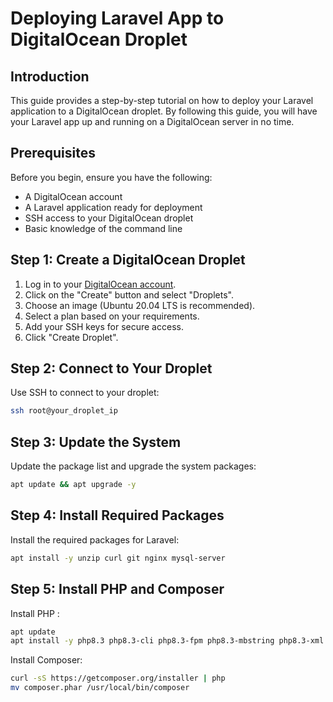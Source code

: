 # Deploying Laravel App to DigitalOcean Droplet

## Introduction

This guide provides a step-by-step tutorial on how to deploy your Laravel application to a DigitalOcean droplet. By following this guide, you will have your Laravel app up and running on a DigitalOcean server in no time.

## Prerequisites

Before you begin, ensure you have the following:

- A DigitalOcean account
- A Laravel application ready for deployment
- SSH access to your DigitalOcean droplet
- Basic knowledge of the command line

## Step 1: Create a DigitalOcean Droplet

1. Log in to your [DigitalOcean account](https://www.digitalocean.com/).
2. Click on the "Create" button and select "Droplets".
3. Choose an image (Ubuntu 20.04 LTS is recommended).
4. Select a plan based on your requirements.
5. Add your SSH keys for secure access.
6. Click "Create Droplet".

## Step 2: Connect to Your Droplet

Use SSH to connect to your droplet:

```sh
ssh root@your_droplet_ip
```

## Step 3: Update the System

Update the package list and upgrade the system packages:

```sh
apt update && apt upgrade -y
```

## Step 4: Install Required Packages

Install the required packages for Laravel:

```sh
apt install -y unzip curl git nginx mysql-server
```

## Step 5: Install PHP and Composer

Install PHP :

```sh
apt update
apt install -y php8.3 php8.3-cli php8.3-fpm php8.3-mbstring php8.3-xml php8.3-bcmath php8.3-curl php8.3-zip php8.3-mysql php8.3-tokenizer php8.3-intl
```

Install Composer:

```sh
curl -sS https://getcomposer.org/installer | php
mv composer.phar /usr/local/bin/composer
```


